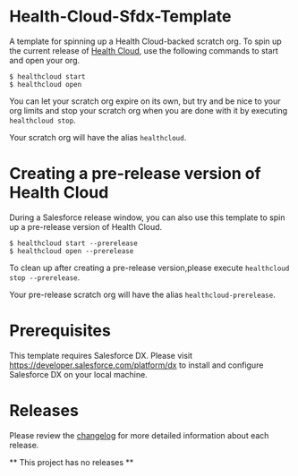 # Health-Cloud-Sfdx-Template
A template for spinning up a Health Cloud-backed scratch org. To spin up the current release of [Health Cloud](https://www.salesforce.com/products/health-cloud/overview/), use the following commands to start and open your org.

```
$ healthcloud start
$ healthcloud open
```

You can let your scratch org expire on its own, but try and be nice to your org limits and stop your scratch org when you are done with it by executing `healthcloud stop`.

Your scratch org will have the alias `healthcloud`.

# Creating a pre-release version of Health Cloud
During a Salesforce release window, you can also use this template to spin up a pre-release version of Health Cloud.

```
$ healthcloud start --prerelease
$ healthcloud open --prerelease
```

To clean up after creating a pre-release version,please execute `healthcloud stop --prerelease`.

Your pre-release scratch org will have the alias `healthcloud-prerelease`.

# Prerequisites
This template requires Salesforce DX. Please visit https://developer.salesforce.com/platform/dx to install and configure Salesforce DX on your local machine.


# Releases
Please review the [changelog](CHANGELOG) for more detailed information about each release.

** This project has no releases **
